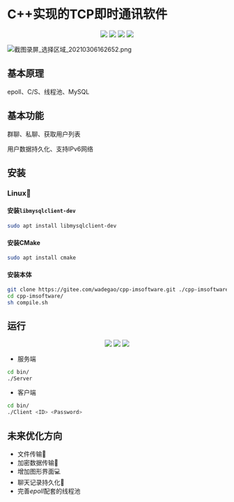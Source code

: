 <!--
 * @Author: your name
 * @Date: 2021-03-01 20:54:21
 * @LastEditTime: 2021-03-10 21:08:06
 * @LastEditors: Please set LastEditors
 * @Description: In User Settings Edit
 * @FilePath: /cpp-imsoftware/README.md
-->
# C++实现的TCP即时通讯软件

<p align="center">
<a href="#build" alt="build"><img src="https://img.shields.io/badge/build-passing-brightgreen.svg" /></a>
<a href="#platform" alt="platform"><img src="https://img.shields.io/badge/platform-MacOS%20%7C%20Linux%20%7C%20WSL-brightgreen" /></a>
<a href="#IPv6" alt="platform"><img src="https://img.shields.io/badge/network-IPv4%20%7C%20IPv6-brightgreen" /></a>
<a href="#Protocol" alt="platform"><img src="https://img.shields.io/badge/protocol-TCP-brightgreen" /></a>
</p>
<img src="https://i.loli.net/2021/03/06/bd5er7Tj3SGxMJA.png" alt="截图录屏_选择区域_20210306162652.png" style="zoom:100%;" />

## 基本原理
epoll、C/S、线程池、MySQL
## 基本功能

群聊、私聊、获取用户列表

用户数据持久化、支持IPv6网络

## 安装

### Linux:penguin:
#### 安装```libmysqlclient-dev```
```bash
sudo apt install libmysqlclient-dev
```
#### 安装CMake
```bash
sudo apt install cmake
```
#### 安装本体
```bash
git clone https://gitee.com/wadegao/cpp-imsoftware.git ./cpp-imsoftware/
cd cpp-imsoftware/
sh compile.sh
```
## 运行
<p align="center">
<a href="#Account4Evaluation" alt="platform"><img src="https://img.shields.io/badge/%E4%BD%93%E9%AA%8C%E8%B4%A6%E5%8F%B7-3221514781%20%7C%20623783787-brightgreen" /></a>
<a href="#Password4Evaluation" alt="platform"><img src="https://img.shields.io/badge/%E4%BD%93%E9%AA%8C%E5%AF%86%E7%A0%81-12345678-9cf" /></a>
<a href="#MySQL_Password4Evaluation" alt="platform"><img src="https://img.shields.io/badge/MySQL%E6%9C%8D%E5%8A%A1%E5%99%A8%E5%AF%86%E7%A0%81-12345678-9cf" /></a>
</p>

+ 服务端
```bash
cd bin/
./Server
```

+ 客户端
```bash
cd bin/
./Client <ID> <Password>
```

## 未来优化方向
+ 文件传输:file_folder:
+ 加密数据传输:closed_lock_with_key:
+ 增加图形界面:computer:
+ 聊天记录持久化:floppy_disk:
+ 完善$epoll$配套的线程池
